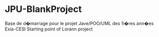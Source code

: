 # JPU-BlankProject
Base de d�marrage pour le projet Jave/POO/UML des 1i�res ann�es Exia-CESI
Starting point of Lorann project
